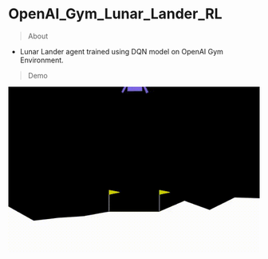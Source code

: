 # OpenAI_Gym_Lunar_Lander_RL

> About

- Lunar Lander agent trained using DQN model on OpenAI Gym Environment.

> Demo

![Demo GIF](./trained-agent-v9-e4000.gif)
